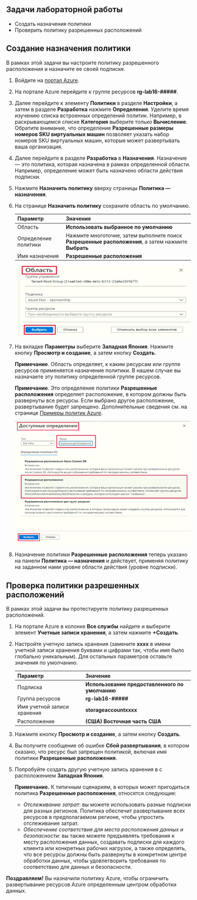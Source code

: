 ## Задачи лабораторной работы
* Создать назначения политики
* Проверить политику разрешенных расположений
## Создание назначения политики 

В рамках этой задачи вы настроите политику разрешенного расположения и назначите ее своей подписке. 

1. Войдите на [портал Azure](https://portal.azure.com).

2. На портале Azure перейдите к группе ресурсов **rg-lab16-#####**.

3. Далее перейдите к элементу **Политики** в разделе **Настройки**, а затем в разделе **Разработка** нажмите **Определения**.  Уделите время изучению списка встроенных определений политик. Например, в раскрывающемся списке **Категория** выберите только **Вычисление**. Обратите внимание, что определение **Разрешенные размеры номеров SKU виртуальных машин** позволяет указать набор номеров SKU виртуальных машин, которые может развертывать ваша организация.

3. Далее перейдите в разделе **Разработка** в **Назначения**. Назначение — это политика, которая назначена в рамках определенной области. Например, определение может быть назначено области действия подписки. 

4. Нажмите **Назначить политику** вверху страницы **Политика — назначения**.

5. На странице **Назначить политику** сохраните область по умолчанию.

      | Параметр | Значение | 
    | --- | --- |
    | Область| **Использовать выбранное по умолчанию**|
    | Определение политики | Нажмите многоточие, затем выполните поиск **Разрешенные расположения**, а затем нажмите **Выбрать** |
    | Имя назначения | **Разрешенные расположения** |
    
    ![Снимок экрана: панель "Область" с заполненными значениями полей и выделенной кнопкой "Выбрать". ](./assets/1402.png)
6. На вкладке **Параметры** выберите **Западная Япония**. Нажмите кнопку **Просмотр и создание**, а затем кнопку **Создать**.

    **Примечание**. Область определяет, к каким ресурсам или группе ресурсов применяется назначение политики. В нашем случае вы назначаете эту политику определенной группе ресурсов. 

    **Примечание**. Это определение политики **Разрешенные расположения** определяет расположение, в котором должны быть развернуты все ресурсы. Если выбрано другое расположение, развертывание будет запрещено. Дополнительные сведения см. на странице [Примеры политик Azure](https://docs.microsoft.com/ru-ru/azure/governance/policy/samples/index).

   ![Снимок экрана: панель доступных определений с различными выделенными полями и выбранным параметром "Аудит виртуальных машин, которые не используют управляемые диски".](./assets/1403.png)

9. Назначение политики **Разрешенные расположения** теперь указано на панели **Политика — назначения** и действует, применяя политику на заданном нами уровне области действия (уровне подписки).

## Проверка политики разрешенных расположений

В рамках этой задачи вы протестируете политику разрешенных расположений. 

1. На портале Azure в колонке **Все службы** найдите и выберите элемент **Учетные записи хранения**, а затем нажмите **+Создать**.

2. Настройте учетную запись хранения (замените **xxxx** в имени учетной записи хранения буквами и цифрами так, чтобы имя было глобально уникальным). Для остальных параметров оставьте значения по умолчанию. 

    | Параметр | Значение | 
    | --- | --- |
    | Подписка | **Использование предоставленного по умолчанию** |
    | Группа ресурсов | **rg-lab16-#####**  |
    | Имя учетной записи хранения | **storageaccountxxxx** |
    | Расположение | **(США) Восточная часть США** |

3. Нажмите кнопку **Просмотр и создание**, а затем кнопку **Создать**. 

4. Вы получите сообщение об ошибке **Сбой развертывания**, в котором сказано, что ресурс был запрещен политикой, включая имя политики **Разрешенные расположения**.

5. Попробуйте создать другую учетную запись хранения в с расположением **Западная Япония**.

    **Примечание.** К типичным сценариям, в которых может пригодиться политика **Разрешенные расположения**, относятся следующие: 
    - *Отслеживание затрат*: вы можете использовать разные подписки для разных регионов. Политика обеспечит развертывание всех ресурсов в предполагаемом регионе, чтобы упростить отслеживание затрат. 
    - *Обеспечение соответствия для места расположения данных и безопасности*: вы также можете предъявлять требования к месту расположения данных, создавать подписки для каждого клиента или конкретных рабочих нагрузок, а также определять, что все ресурсы должны быть развернуты в конкретном центре обработки данных, чтобы удовлетворить требования по соответствию для данных и безопасности.

**Поздравляем!** Вы назначили политику Azure, чтобы ограничить развертывание ресурсов Azure определенным центром обработки данных.
